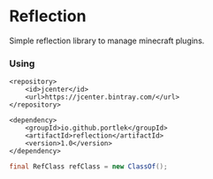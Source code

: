 # Reflection

Simple reflection library to manage minecraft plugins.

### Using

```
<repository>
    <id>jcenter</id>
    <url>https://jcenter.bintray.com/</url>
</repository>

<dependency>
    <groupId>io.github.portlek</groupId>
    <artifactId>reflection</artifactId>
    <version>1.0</version>
</dependency>
```

```java
final RefClass refClass = new ClassOf();
```
